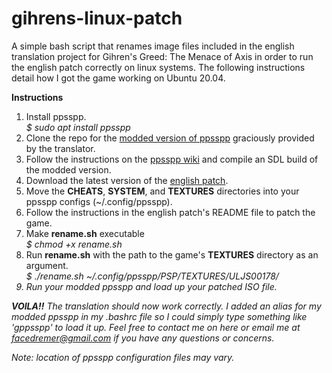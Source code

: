 # gihrens-linux-patch
A simple bash script that renames image files included in the english translation project for Gihren's Greed: The Menace of Axis in order to run the english patch correctly on linux systems. The following instructions detail how I got the game working on Ubuntu 20.04.

<b>Instructions</b>
<br />
1. Install ppsspp.<br><i>$ sudo apt install ppsspp</i>
2. Clone the repo for the <a href="https://github.com/GihrensTranslator/ppsspp">modded version of ppsspp</a> graciously provided by the translator.
3. Follow the instructions on the <a href="https://github.com/hrydgard/ppsspp/wiki/Build-instructions">ppsspp wiki</a> and compile an SDL build of the modded version.
4. Download the latest version of the <a href="https://pastebin.com/3fLsrSit">english patch</a>.
5. Move the <b>CHEATS</b>, <b>SYSTEM</b>, and <b>TEXTURES</b> directories into your ppsspp configs (~/.config/ppsspp).
6. Follow the instructions in the english patch's README file to patch the game.
7. Make <b>rename.sh</b> executable<br><i>$ chmod +x rename.sh</i><br />
8. Run <b>rename.sh</b> with the path to the game's <b>TEXTURES</b> directory as an argument.<br><i>$ ./rename.sh ~/.config/ppsspp/PSP/TEXTURES/ULJS00178/<br />
9. Run your modded ppsspp and load up your patched ISO file.

<b>VOILA!!</b> The translation should now work correctly. I added an alias for my modded ppsspp in my .bashrc file so I could simply type something like 'gppsspp' to load it up. Feel free to contact me on here or email me at facedremer@gmail.com if you have any questions or concerns.

Note: location of ppsspp configuration files may vary.
